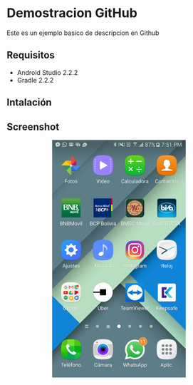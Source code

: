 Demostracion GitHub
===
Este es un ejemplo basico de descripcion en Github

Requisitos
---
* Android Studio 2.2.2
* Gradle 2.2.2

Intalación
---

Screenshot
---

<div aling="center">
    <center>
        <img src="img/captura.png" width ="300">
    </center>
</div>
